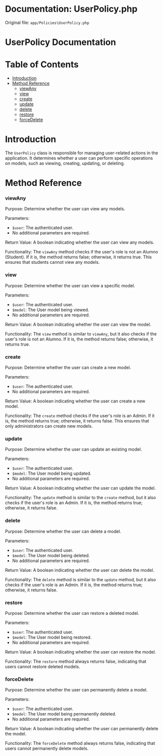 # Documentation: UserPolicy.php

Original file: `app/Policies\UserPolicy.php`

# UserPolicy Documentation

Table of Contents
================

* [Introduction](#introduction)
* [Method Reference](#method-reference)
	+ [viewAny](#viewany)
	+ [view](#view)
	+ [create](#create)
	+ [update](#update)
	+ [delete](#delete)
	+ [restore](#restore)
	+ [forceDelete](#forcedelete)

Introduction
============

The `UserPolicy` class is responsible for managing user-related actions in the application. It determines whether a user can perform specific operations on models, such as viewing, creating, updating, or deleting.

Method Reference
================

### viewAny

Purpose: Determine whether the user can view any models.

Parameters:

* `$user`: The authenticated user.
* No additional parameters are required.

Return Value: A boolean indicating whether the user can view any models.

Functionality:
The `viewAny` method checks if the user's role is not an Alumno (Student). If it is, the method returns false; otherwise, it returns true. This ensures that students cannot view any models.

### view

Purpose: Determine whether the user can view a specific model.

Parameters:

* `$user`: The authenticated user.
* `$model`: The User model being viewed.
* No additional parameters are required.

Return Value: A boolean indicating whether the user can view the model.

Functionality:
The `view` method is similar to `viewAny`, but it also checks if the user's role is not an Alumno. If it is, the method returns false; otherwise, it returns true.

### create

Purpose: Determine whether the user can create a new model.

Parameters:

* `$user`: The authenticated user.
* No additional parameters are required.

Return Value: A boolean indicating whether the user can create a new model.

Functionality:
The `create` method checks if the user's role is an Admin. If it is, the method returns true; otherwise, it returns false. This ensures that only administrators can create new models.

### update

Purpose: Determine whether the user can update an existing model.

Parameters:

* `$user`: The authenticated user.
* `$model`: The User model being updated.
* No additional parameters are required.

Return Value: A boolean indicating whether the user can update the model.

Functionality:
The `update` method is similar to the `create` method, but it also checks if the user's role is an Admin. If it is, the method returns true; otherwise, it returns false.

### delete

Purpose: Determine whether the user can delete a model.

Parameters:

* `$user`: The authenticated user.
* `$model`: The User model being deleted.
* No additional parameters are required.

Return Value: A boolean indicating whether the user can delete the model.

Functionality:
The `delete` method is similar to the `update` method, but it also checks if the user's role is an Admin. If it is, the method returns true; otherwise, it returns false.

### restore

Purpose: Determine whether the user can restore a deleted model.

Parameters:

* `$user`: The authenticated user.
* `$model`: The User model being restored.
* No additional parameters are required.

Return Value: A boolean indicating whether the user can restore the model.

Functionality:
The `restore` method always returns false, indicating that users cannot restore deleted models.

### forceDelete

Purpose: Determine whether the user can permanently delete a model.

Parameters:

* `$user`: The authenticated user.
* `$model`: The User model being permanently deleted.
* No additional parameters are required.

Return Value: A boolean indicating whether the user can permanently delete the model.

Functionality:
The `forceDelete` method always returns false, indicating that users cannot permanently delete models.